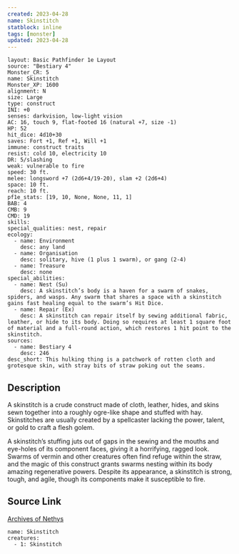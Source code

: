 ```yaml
---
created: 2023-04-28
name: Skinstitch
statblock: inline
tags: [monster]
updated: 2023-04-28
---
```

```statblock
layout: Basic Pathfinder 1e Layout
source: "Bestiary 4"
Monster_CR: 5
name: Skinstitch
Monster_XP: 1600
alignment: N
size: Large
type: construct
INI: +0
senses: darkvision, low-light vision
AC: 16, touch 9, flat-footed 16 (natural +7, size -1)
HP: 52
hit_dice: 4d10+30
saves: Fort +1, Ref +1, Will +1
immune: construct traits
resist: cold 10, electricity 10
DR: 5/slashing
weak: vulnerable to fire
speed: 30 ft.
melee: longsword +7 (2d6+4/19-20), slam +2 (2d6+4)
space: 10 ft.
reach: 10 ft.
pf1e_stats: [19, 10, None, None, 11, 1]
BAB: 4
CMB: 9
CMD: 19
skills: 
special_qualities: nest, repair
ecology:
  - name: Environment
    desc: any land
  - name: Organisation
    desc: solitary, hive (1 plus 1 swarm), or gang (2-4)
  - name: Treasure
    desc: none
special_abilities:
  - name: Nest (Su)
    desc: A skinstitch’s body is a haven for a swarm of snakes, spiders, and wasps. Any swarm that shares a space with a skinstitch gains fast healing equal to the swarm’s Hit Dice.
  - name: Repair (Ex)
    desc: A skinstitch can repair itself by sewing additional fabric, leather, or hide to its body. Doing so requires at least 1 square foot of material and a full-round action, which restores 1 hit point to the skinstitch.
sources:
  - name: Bestiary 4
    desc: 246
desc_short: This hulking thing is a patchwork of rotten cloth and grotesque skin, with stray bits of straw poking out the seams.
```
## Description
A skinstitch is a crude construct made of cloth, leather, hides, and skins sewn together into a roughly ogre-like shape and stuffed with hay. Skinstitches are usually created by a spellcaster lacking the power, talent, or gold to craft a flesh golem.

A skinstitch’s stuffing juts out of gaps in the sewing and the mouths and eye-holes of its component faces, giving it a horrifying, ragged look. Swarms of vermin and other creatures often find refuge within the straw, and the magic of this construct grants swarms nesting within its body amazing regenerative powers. Despite its appearance, a skinstitch is strong, tough, and agile, though its components make it susceptible to fire.
## Source Link
[Archives of Nethys](https://aonprd.com/MonsterDisplay.aspx?ItemName=Skinstitch)
```encounter-table
name: Skinstitch
creatures:
  - 1: Skinstitch
```
